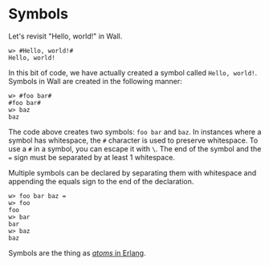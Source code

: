 # Symbols

Let's revisit "Hello, world!" in Wall.

```
w> #Hello, world!#
Hello, world!
```

In this bit of code, we have actually created a symbol called `Hello, world!`. Symbols in Wall are created in the following manner:

```
w> #foo bar#
#foo bar#
w> baz
baz
```

The code above creates two symbols: `foo bar` and `baz`.  In instances where a symbol has whitespace, the `#` character is used to preserve whitespace.  To use a `#` in a symbol, you can escape it with `\`.  The end of the symbol and the `=` sign must be separated by at least 1 whitespace.

Multiple symbols can be declared by separating them with whitespace and appending the equals sign to the end of the declaration.

```
w> foo bar baz =
w> foo
foo
w> bar
bar
w> baz
baz
```

Symbols are the thing as [*atoms* in Erlang](http://erlang.org/doc/reference_manual/data_types.html#atom).